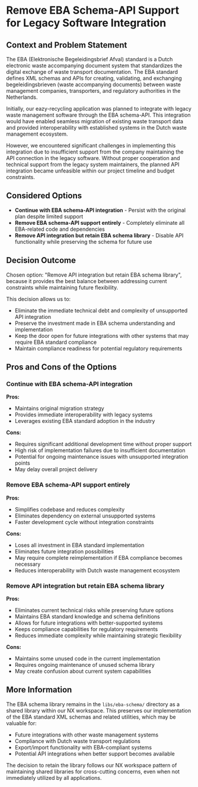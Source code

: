 # Remove EBA Schema-API Support for Legacy Software Integration

## Context and Problem Statement

The EBA (Elektronische Begeleidingsbrief Afval) standard is a Dutch electronic waste accompanying document system that standardizes the digital exchange of waste transport documentation. The EBA standard defines XML schemas and APIs for creating, validating, and exchanging begeleidingsbrieven (waste accompanying documents) between waste management companies, transporters, and regulatory authorities in the Netherlands.

Initially, our eazy-recycling application was planned to integrate with legacy waste management software through the EBA schema-API. This integration would have enabled seamless migration of existing waste transport data and provided interoperability with established systems in the Dutch waste management ecosystem.

However, we encountered significant challenges in implementing this integration due to insufficient support from the company maintaining the API connection in the legacy software. Without proper cooperation and technical support from the legacy system maintainers, the planned API integration became unfeasible within our project timeline and budget constraints.

## Considered Options

* **Continue with EBA schema-API integration** - Persist with the original plan despite limited support
* **Remove EBA schema-API support entirely** - Completely eliminate all EBA-related code and dependencies
* **Remove API integration but retain EBA schema library** - Disable API functionality while preserving the schema for future use

## Decision Outcome

Chosen option: "Remove API integration but retain EBA schema library", because it provides the best balance between addressing current constraints while maintaining future flexibility.

This decision allows us to:
- Eliminate the immediate technical debt and complexity of unsupported API integration
- Preserve the investment made in EBA schema understanding and implementation
- Keep the door open for future integrations with other systems that may require EBA standard compliance
- Maintain compliance readiness for potential regulatory requirements

## Pros and Cons of the Options

### Continue with EBA schema-API integration

**Pros:**
- Maintains original migration strategy
- Provides immediate interoperability with legacy systems
- Leverages existing EBA standard adoption in the industry

**Cons:**
- Requires significant additional development time without proper support
- High risk of implementation failures due to insufficient documentation
- Potential for ongoing maintenance issues with unsupported integration points
- May delay overall project delivery

### Remove EBA schema-API support entirely

**Pros:**
- Simplifies codebase and reduces complexity
- Eliminates dependency on external unsupported systems
- Faster development cycle without integration constraints

**Cons:**
- Loses all investment in EBA standard implementation
- Eliminates future integration possibilities
- May require complete reimplementation if EBA compliance becomes necessary
- Reduces interoperability with Dutch waste management ecosystem

### Remove API integration but retain EBA schema library

**Pros:**
- Eliminates current technical risks while preserving future options
- Maintains EBA standard knowledge and schema definitions
- Allows for future integrations with better-supported systems
- Keeps compliance capabilities for regulatory requirements
- Reduces immediate complexity while maintaining strategic flexibility

**Cons:**
- Maintains some unused code in the current implementation
- Requires ongoing maintenance of unused schema library
- May create confusion about current system capabilities

## More Information

The EBA schema library remains in the `libs/eba-schema/` directory as a shared library within our NX workspace. This preserves our implementation of the EBA standard XML schemas and related utilities, which may be valuable for:

- Future integrations with other waste management systems
- Compliance with Dutch waste transport regulations
- Export/import functionality with EBA-compliant systems
- Potential API integrations when better support becomes available

The decision to retain the library follows our NX workspace pattern of maintaining shared libraries for cross-cutting concerns, even when not immediately utilized by all applications.
